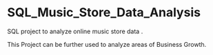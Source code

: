 # SQL_Music_Store_Data_Analysis
SQL project to analyze online music store data .

This Project can be further used to analyze areas of Business Growth.
